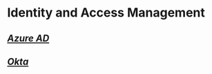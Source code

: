 # Identity and Access Management

## [_Azure AD_](https://github.com/shnlnryn/identity-and-access/tree/master/okta)


## [_Okta_](https://github.com/shnlnryn/identity-and-access/tree/master/azuread)
